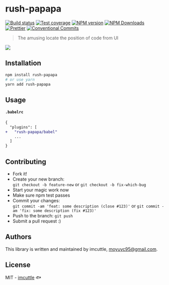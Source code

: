 # rush-papapa

[![Build status](https://img.shields.io/travis/imcuttle/rush-papapa/master.svg?style=flat-square)](https://travis-ci.org/imcuttle/rush-papapa)
[![Test coverage](https://img.shields.io/codecov/c/github/imcuttle/rush-papapa.svg?style=flat-square)](https://codecov.io/github/imcuttle/rush-papapa?branch=master)
[![NPM version](https://img.shields.io/npm/v/rush-papapa.svg?style=flat-square)](https://www.npmjs.com/package/rush-papapa)
[![NPM Downloads](https://img.shields.io/npm/dm/rush-papapa.svg?style=flat-square&maxAge=43200)](https://www.npmjs.com/package/rush-papapa)
[![Prettier](https://img.shields.io/badge/code_style-prettier-ff69b4.svg?style=flat-square)](https://prettier.io/)
[![Conventional Commits](https://img.shields.io/badge/Conventional%20Commits-1.0.0-yellow.svg?style=flat-square)](https://conventionalcommits.org)

> The amusing locate the position of code from UI

<img align="center" src="https://i.loli.net/2018/12/15/5c146d5ca7cb4.gif"/>

## Installation

```bash
npm install rush-papapa
# or use yarn
yarn add rush-papapa
```

## Usage

#### `.babelrc`

```diff
{
  "plugins": [
+   "rush-papapa/babel"
    ...
  ]
}
```

## Contributing

- Fork it!
- Create your new branch:  
  `git checkout -b feature-new` or `git checkout -b fix-which-bug`
- Start your magic work now
- Make sure npm test passes
- Commit your changes:  
  `git commit -am 'feat: some description (close #123)'` or `git commit -am 'fix: some description (fix #123)'`
- Push to the branch: `git push`
- Submit a pull request :)

## Authors

This library is written and maintained by imcuttle, <a href="mailto:moyuyc95@gmail.com">moyuyc95@gmail.com</a>.

## License

MIT - [imcuttle](https://github.com/imcuttle) 🐟
